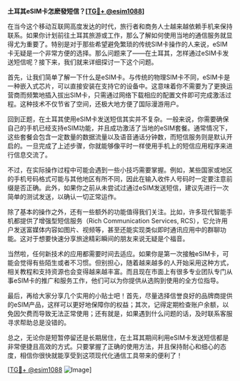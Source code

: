 **土耳其eSIM卡怎麽發短信？[[TG💪+ @esim1088](https://t.me/s/esim1088)]**

在当今这个移动互联网高度发达的时代，旅行者和商务人士越来越依赖手机来保持联系。如果你计划前往土耳其旅游或工作，那么了解如何使用当地的通信服务就显得尤为重要了。特别是对于那些希望避免繁琐的传统SIM卡操作的人来说，eSIM卡无疑是一个非常方便的选择。那么问题来了——在土耳其，怎样通过eSIM卡发送短信呢？接下来，我们就来详细探讨一下这个问题。

首先，让我们简单了解一下什么是eSIM卡。与传统的物理SIM卡不同，eSIM卡是一种嵌入式芯片，可以直接安装在支持它的设备中。这意味着你不需要为了更换运营商而频繁地插入拔出SIM卡，只需通过网络下载相应的配置文件即可完成激活过程。这种技术不仅节省了空间，还极大地方便了国际漫游用户。

回到正题，在土耳其使用eSIM卡发送短信其实并不复杂。一般来说，你需要确保自己的手机已经支持eSIM功能，并且成功激活了当地的eSIM套餐。通常情况下，这些套餐会包含一定数量的数据流量以及语音通话分钟数，而短信服务则是默认开启的。一旦完成了上述步骤，你就能够像平时一样使用手机上的短信应用程序来进行信息交流了。

不过，在实际操作过程中可能会遇到一些小技巧需要掌握。例如，某些国家或地区的手机号码格式可能与其他地区有所不同，因此在输入收件人号码时一定要注意前缀是否正确。此外，如果你之前从未尝试过通过eSIM发送短信，建议先进行一次简单的测试发送，以确认一切正常运作。

除了基本的操作之外，还有一些额外的功能值得我们关注。比如，许多现代智能手机都提供了增强型短信服务（Rich Communication Services, RCS），它允许用户发送富媒体内容如图片、视频等，甚至还能实现类似即时通讯应用中的群聊功能。这对于想要快速分享旅途精彩瞬间的朋友来说无疑是个福音。

当然啦，任何新技术的应用都需要时间去适应。如果你是第一次接触eSIM卡，可能会觉得有些陌生或者不习惯。但别担心，随着越来越多的人开始采用这种方式，相关教程和支持资源也会变得越来越丰富。而且现在市面上有很多专业团队专门从事eSIM卡的推广和服务工作，他们可以为你提供从选购到使用的全方位指导。

最后，再给大家分享几个实用的小贴士吧！首先，尽量选择信誉良好的品牌商提供的eSIM产品，这样可以更好地保障你的权益；其次，记得定期检查账户余额，以免因欠费而导致无法正常使用；还有就是，如果遇到什么问题的话，及时联系客服寻求帮助总是没错的。

总之，无论你是短暂停留还是长期居住，在土耳其期间利用eSIM卡发送短信都是非常便捷且高效的方式。只要掌握了正确的使用方法，并且保持耐心和细心的态度，相信你很快就能享受到这项现代化通信工具带来的便利了！

[[TG💪+ @esim1088](https://t.me/s/esim1088) ![Image](https://i.postimg.cc/4NQfJmqS/Snipaste-2025-05-13-00-14-12.png)]